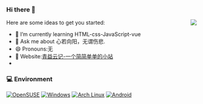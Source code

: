### Hi there 👋

<img align="right" src="https://github-readme-stats.vercel.app/api?username=qine233&include_all_commits=true&show_icons=true&theme=buefy&count_private=true&hide_border=true" />
Here are some ideas to get you started:

- 🌱 I’m currently learning HTML-css-JavaScript-vue
- 💬 Ask me about 心若向阳，无谓伤悲.
- 😄 Pronouns:无
- 👀 Website:[青益云记-一个简简单单的小站](https://www.idkzr.com/)
- 
### 💻 Environment
[![OpenSUSE](https://img.shields.io/badge/Env-OpenSUSE-00E400?style=flat-square&logo=OpenSUSE&logoColor=FFFFFF&labelColor=00E400)](https://www.opensuse.org/)
[![Windows](https://img.shields.io/badge/Env-Windows-00BBFF?style=flat-square&logo=Windows&logoColor=FFFFFF&labelColor=00BBFF)](https://www.microsoft.com/windows10)
[![Arch Linux](https://img.shields.io/badge/Env-Ubuntu%20Linux-008BFF?style=flat-square&logo=ubuntu&logoColor=FFFFFF&labelColor=008BFF)](https://archlinux.org)
[![Android](https://img.shields.io/badge/MobEnv-Android-00C000?style=flat-square&logo=android&logoColor=FFFFFF&labelColor=00C000)](https://www.android.com/android-11/)
